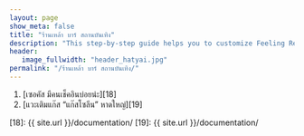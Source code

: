 ```yaml
---
layout: page
show_meta: false
title: "ร้านเหล้า บาร์ สถานบันเทิง"
description: "This step-by-step guide helps you to customize Feeling Responsive to your needs."
header:
   image_fullwidth: "header_hatyai.jpg"
permalink: "/ร้านเหล้า บาร์ สถานบันเทิง/"
---
```



1. [เซอคัส มีคนเช็คอินบ่อยน่ะ][18] 
2. [แวะเติมแก๊ส “แก๊สโซลีน” หาดใหญ่][19] 





 [18]: {{ site.url }}/documentation/
 [19]: {{ site.url }}/documentation/

